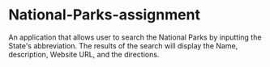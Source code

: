 # National-Parks-assignment

An application that allows user to search the National Parks by inputting the State's abbreviation. The results of the search will display 
the Name, description, Website URL, and the directions. 

